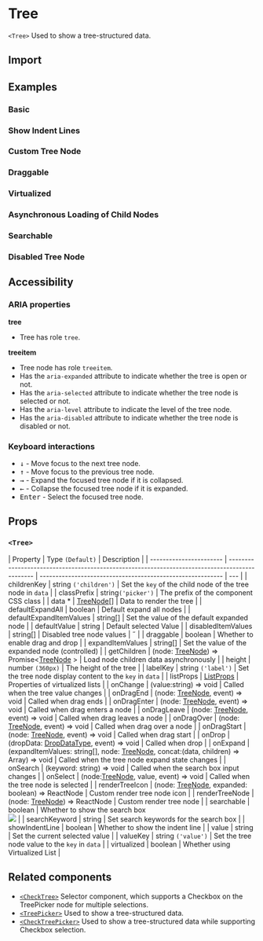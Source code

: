 # Tree

`<Tree>` Used to show a tree-structured data.

## Import

<!--{include:<import-guide>}-->

## Examples

### Basic

<!--{include:`basic.md`}-->

### Show Indent Lines

<!--{include:`show-indent-line.md`}-->

### Custom Tree Node

<!--{include:`custom.md`}-->

### Draggable

<!--{include:`draggable.md`}-->

### Virtualized

<!--{include:`virtualized.md`}-->

### Asynchronous Loading of Child Nodes

<!--{include:`async.md`}-->

### Searchable

<!--{include:`searchable.md`}-->

### Disabled Tree Node

<!--{include:`disabled.md`}-->

## Accessibility

### ARIA properties

**tree**

- Tree has role `tree`.

**treeitem**

- Tree node has role `treeitem`.
- Has the `aria-expanded` attribute to indicate whether the tree is open or not.
- Has the `aria-selected` attribute to indicate whether the tree node is selected or not.
- Has the `aria-level` attribute to indicate the level of the tree node.
- Has the `aria-disabled` attribute to indicate whether the tree node is disabled or not.

### Keyboard interactions

- <kbd>↓</kbd> - Move focus to the next tree node.
- <kbd>↑</kbd> - Move focus to the previous tree node.
- <kbd>→</kbd> - Expand the focused tree node if it is collapsed.
- <kbd>←</kbd> - Collapse the focused tree node if it is expanded.
- <kbd>Enter</kbd> - Select the focused tree node.

## Props

### `<Tree>`

| Property                | Type `(Default)`                                                                               | Description                                                |
| ----------------------- | ---------------------------------------------------------------------------------------------- | ---------------------------------------------------------- | --- |
| childrenKey             | string `('children')`                                                                          | Set the `key` of the child node of the tree node in `data` |
| classPrefix             | string`('picker')`                                                                             | The prefix of the component CSS class                      |
| data \*                 | [TreeNode][item][]                                                                             | Data to render the tree                                    |
| defaultExpandAll        | boolean                                                                                        | Default expand all nodes                                   |
| defaultExpandItemValues | string[]                                                                                       | Set the value of the default expanded node                 |
| defaultValue            | string                                                                                         | Default selected Value                                     |
| disabledItemValues      | string[]                                                                                       | Disabled tree node values                                  | ˝   |
| draggable               | boolean                                                                                        | Whether to enable drag and drop                            |
| expandItemValues        | string[]                                                                                       | Set the value of the expanded node (controlled)            |
| getChildren             | (node: [TreeNode][item]) => Promise&lt;[TreeNode][item] &gt;                                   | Load node children data asynchronously                     |
| height                  | number `(360px)`                                                                               | The height of the tree                                     |
| labelKey                | string `('label')`                                                                             | Set the tree node display content to the `key` in `data`   |
| listProps               | [ListProps][listprops]                                                                         | Properties of virtualized lists                            |
| onChange                | (value:string) => void                                                                         | Called when the tree value changes                         |
| onDragEnd               | (node: [TreeNode][item], event) => void                                                        | Called when drag ends                                      |
| onDragEnter             | (node: [TreeNode][item], event) => void                                                        | Called when drag enters a node                             |
| onDragLeave             | (node: [TreeNode][item], event) => void                                                        | Called when drag leaves a node                             |
| onDragOver              | (node: [TreeNode][item], event) => void                                                        | Called when drag over a node                               |
| onDragStart             | (node: [TreeNode][item], event) => void                                                        | Called when drag start                                     |
| onDrop                  | (dropData: [DropDataType][drop], event) => void                                                | Called when drop                                           |
| onExpand                | (expandItemValues: string[], node: [TreeNode][item], concat:(data, children) => Array) => void | Called when the tree node expand state changes             |
| onSearch                | (keyword: string) => void                                                                      | Called when the search box input changes                   |
| onSelect                | (node:[TreeNode][item], value, event) => void                                                  | Called when the tree node is selected                      |
| renderTreeIcon          | (node: [TreeNode][item], expanded: boolean) => ReactNode                                       | Custom render tree node icon                               |
| renderTreeNode          | (node: [TreeNode][item]) => ReactNode                                                          | Custom render tree node                                    |
| searchable              | boolean                                                                                        | Whether to show the search box <br/>![][5.61.0]            |
| searchKeyword           | string                                                                                         | Set search keywords for the search box                     |
| showIndentLine          | boolean                                                                                        | Whether to show the indent line                            |
| value                   | string                                                                                         | Set the current selected value                             |
| valueKey                | string `('value')`                                                                             | Set the tree node value to the `key` in `data`             |
| virtualized             | boolean                                                                                        | Whether using Virtualized List                             |

<!--{include:(_common/types/tree-node.md)}-->
<!--{include:(_common/types/list-props.md)}-->
<!--{include:(components/tree/fragments/drop-data-type.md)}-->

## Related components

- [`<CheckTree>`](/components/check-tree) Selector component, which supports a Checkbox on the TreePicker node for multiple selections.
- [`<TreePicker>`](/components/tree-picker) Used to show a tree-structured data.
- [`<CheckTreePicker>`](/components/check-tree-picker) Used to show a tree-structured data while supporting Checkbox selection.

[listprops]: #code-ts-list-props-code
[item]: #code-ts-tree-node-code
[drop]: #code-ts-drop-data-type-code
[5.61.0]: https://img.shields.io/badge/min-v5.61.0-blue
